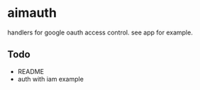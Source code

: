# aimauth

handlers for google oauth access control. see app for example.

## Todo

* README
* auth with iam example
